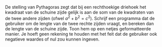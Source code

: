 De stelling van Pythagoras zegt
dat bij een rechthoekige driehoek het kwadraat van de schuine zijde
gelijk is aan de som van de kwadraten van de twee andere zijden (ofwel
$a^2 + b^2 = c^2$). Schrijf een programma dat de gebruiker om de lengte
van de twee rechte zijden vraagt, en bereken dan de lengte van de
schuine zijde. Toon hem op een netjes geformatteerde manier. Je hoeft
geen rekening te houden met het feit dat de gebruiker ook negatieve
waardes of nul zou kunnen ingeven.